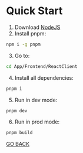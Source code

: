 # Quick Start
1. Download [NodeJS](https://nodejs.org/en/download/)
2. Install pnpm:
```bash
npm i -g pnpm
```
3. Go to:
```bash
cd App/Frontend/ReactClient
```
4. Install all dependencies:
```bash
pnpm i
```
5. Run in dev mode:
```bash
pnpm dev
```
6. Run in prod mode:
```bash
pnpm build
```
[GO BACK](README.md)
